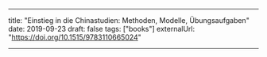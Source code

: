 ---

title: "Einstieg in die Chinastudien: Methoden, Modelle, Übungsaufgaben"
date: 2019-09-23
draft: false
tags: ["books"]
externalUrl: "https://doi.org/10.1515/9783110665024"

---